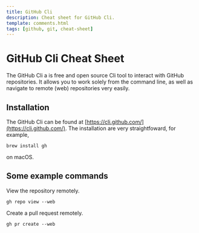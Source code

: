 ```yaml
---
title: GitHub Cli
description: Cheat sheet for GitHub Cli. 
template: comments.html
tags: [github, git, cheat-sheet]
---
```


# GitHub Cli Cheat Sheet

The GitHub Cli a is free and open source Cli tool to interact with GitHub repositories. It allows you to work solely from the command line, as well as navigate to remote (web) repositories very easily.

## Installation

The GitHub Cli can be found at [https://cli.github.com/](https://cli.github.com/). The installation are very straightfoward, for example,

```shell
brew install gh
```
on macOS.

## Some example commands

View the repository remotely.

```shell
gh repo view --web
```

Create a pull request remotely.

```shell
gh pr create --web
```
